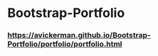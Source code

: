 # Bootstrap-Portfolio

### https://avickerman.github.io/Bootstrap-Portfolio/portfolio/portfolio.html